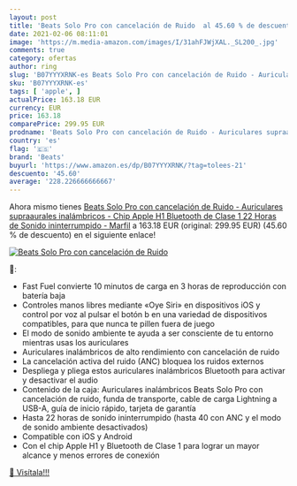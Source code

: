```yaml
---
layout: post
title: 'Beats Solo Pro con cancelación de Ruido  al 45.60 % de descuento'
date: 2021-02-06 08:11:01
image: 'https://m.media-amazon.com/images/I/31ahFJWjXAL._SL200_.jpg'
comments: true
category: ofertas
author: ring
slug: 'B07YYYXRNK-es Beats Solo Pro con cancelación de Ruido - Auriculares...'
sku: 'B07YYYXRNK-es'
tags: [ 'apple', ]
actualPrice: 163.18 EUR
currency: EUR
price: 163.18
comparePrice: 299.95 EUR
prodname: 'Beats Solo Pro con cancelación de Ruido - Auriculares supraaurales inalámbricos - Chip Apple H1  Bluetooth de Clase 1  22 Horas de Sonido ininterrumpido - Marfil'
country: 'es'
flag: '🇪🇸'
brand: 'Beats'
buyurl: 'https://www.amazon.es/dp/B07YYYXRNK/?tag=tolees-21'
descuento: '45.60'
average: '228.226666666667'
---
```


Ahora mismo tienes [Beats Solo Pro con cancelación de Ruido - Auriculares supraaurales inalámbricos - Chip Apple H1  Bluetooth de Clase 1  22 Horas de Sonido ininterrumpido - Marfil](https://www.amazon.es/dp/B07YYYXRNK/?tag=tolees-21) a 163.18 EUR (original: 299.95 EUR) (45.60 %  de descuento) en el siguiente enlace!

[![Beats Solo Pro con cancelación de Ruido ](https://m.media-amazon.com/images/I/31ahFJWjXAL._SL200_.jpg)](https://www.amazon.es/dp/B07YYYXRNK/?tag=tolees-21)

🔎:

- Fast Fuel convierte 10 minutos de carga en 3 horas de reproducción con batería baja
- Controles manos libres mediante «Oye Siri» en dispositivos iOS y control por voz al pulsar el botón b en una variedad de dispositivos compatibles, para que nunca te pillen fuera de juego
- El modo de sonido ambiente te ayuda a ser consciente de tu entorno mientras usas los auriculares
- Auriculares inalámbricos de alto rendimiento con cancelación de ruido
- La cancelación activa del ruido (ANC) bloquea los ruidos externos
- Despliega y pliega estos auriculares inalámbricos Bluetooth para activar y desactivar el audio
- Contenido de la caja: Auriculares inalámbricos Beats Solo Pro con cancelación de ruido, funda de transporte, cable de carga Lightning a USB-A, guía de inicio rápido, tarjeta de garantía
- Hasta 22 horas de sonido ininterrumpido (hasta 40 con ANC y el modo de sonido ambiente desactivados)
- Compatible con iOS y Android
- Con el chip Apple H1 y Bluetooth de Clase 1 para lograr un mayor alcance y menos errores de conexión

[🛒 Visítala!!!](https://www.amazon.es/dp/B07YYYXRNK/?tag=tolees-21)
